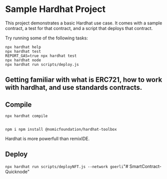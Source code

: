 # Sample Hardhat Project

This project demonstrates a basic Hardhat use case. It comes with a sample contract, a test for that contract, and a script that deploys that contract.

Try running some of the following tasks:

```shell
npx hardhat help
npx hardhat test
REPORT_GAS=true npx hardhat test
npx hardhat node
npx hardhat run scripts/deploy.js
```

## Getting familiar with what is ERC721, how to work with hardhat, and use standards contracts.

## Compile

```cmd
npx hardhat compile
```

```if Cannot find module '@nomicfoundation/hardhat-toolbox'

npm i npm install @nomicfoundation/hardhat-toolbox
```

Hardhat is more powerfull than remixIDE.

## Deploy

```npx hardhat run scripts/deployNFT.js --network goerli```"# SmartContract-Quicknode" 
